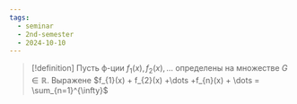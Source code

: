 ```yaml
---
tags:
  - seminar
  - 2nd-semester
  - 2024-10-10
---
```


> [!definition] Пусть ф-ции $f_{1}(x), f_{2}(x), \dots$ определены на множестве $G \in \mathbb{R}$. Выражене $f_{1}(x) + f_{2}(x) +\dots +f_{n}(x) + \dots = \sum_{n=1}^{\infty}$
